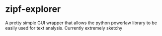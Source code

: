 zipf-explorer
=============

A pretty simple GUI wrapper that allows the python powerlaw library to be easily used for text analysis.  Currently extremely sketchy
